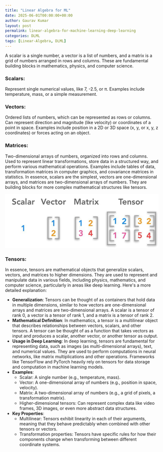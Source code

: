 ```yaml
---
title: "Linear Algebra for ML"
date: 2025-06-01T00:00:00+00:00
author: Gaurav Kumar
layout: post
permalink: linear-algebra-for-machine-learning-deep-learning
categories: DLML
tags: [Linear-Algebra, DLML]
---
```


A scalar is a single number, a vector is a list of numbers, and a matrix is a grid of numbers arranged in rows and columns. These are fundamental building blocks in mathematics, physics, and computer science.

### Scalars:
Represent single numerical values, like 7, -2.5, or π.
Examples include temperature, mass, or a simple measurement.
### Vectors:
Ordered lists of numbers, which can be represented as rows or columns.
Can represent direction and magnitude (like velocity) or coordinates of a point in space.
Examples include position in a 2D or 3D space (x, y, or x, y, z coordinates) or forces acting on an object.
### Matrices:
Two-dimensional arrays of numbers, organized into rows and columns.
Used to represent linear transformations, store data in a structured way, and perform various mathematical operations.
Examples include tables of data, transformation matrices in computer graphics, and covariance matrices in statistics.
In essence, scalars are the simplest, vectors are one-dimensional arrays, and matrices are two-dimensional arrays of numbers. They are building blocks for more complex mathematical structures like tensors.

![Linear-Algebra](/assets/images/scalar-vector-matrix-tensor.jpg "Linear-Algebra")

### Tensors:
In essence, tensors are mathematical objects that generalize scalars, vectors, and matrices to higher dimensions. They are used to represent and manipulate data in various fields, including physics, mathematics, and computer science, particularly in areas like deep learning.
Here's a more detailed explanation:
- **Generalization**: Tensors can be thought of as containers that hold data in multiple dimensions, similar to how vectors are one-dimensional arrays and matrices are two-dimensional arrays.
   A scalar is a tensor of rank 0, a vector is a tensor of rank 1, and a matrix is a tensor of rank 2.
- **Mathematical Definition**: In mathematics, a tensor is a multilinear object that describes relationships between vectors, scalars, and other tensors.
   A tensor can be thought of as a function that takes vectors as input and produces a scalar, another vector, or another tensor as output.
- **Usage in Deep Learning**: In deep learning, tensors are fundamental for representing data, such as images (as multi-dimensional arrays), text, and numerical values.
   They are used to perform computations in neural networks, like matrix multiplications and other operations.
   Frameworks like TensorFlow and PyTorch heavily rely on tensors for data storage and computation in machine learning models.
- **Examples**:
  - Scalar: A single number (e.g., temperature, mass).
  - Vector: A one-dimensional array of numbers (e.g., position in space, velocity). 
  - Matrix: A two-dimensional array of numbers (e.g., a grid of pixels, a transformation matrix). 
  - Higher-dimensional tensors: Can represent complex data like video frames, 3D images, or even more abstract data structures.
- **Key Properties**:
  - Multilinear:
     Tensors exhibit linearity in each of their arguments, meaning that they behave predictably when combined with other tensors or vectors. 
  - Transformation properties:
     Tensors have specific rules for how their components change when transforming between different coordinate systems.